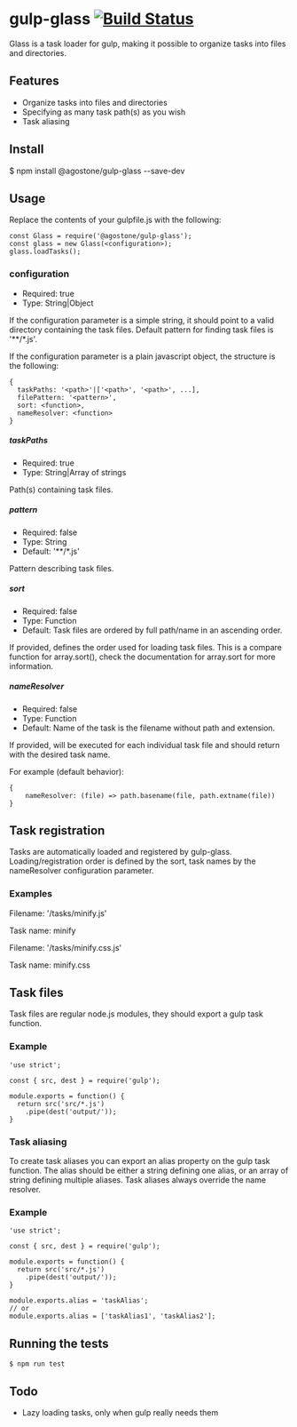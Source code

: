 # gulp-glass [![Build Status](https://travis-ci.com/agostone/gulp-glass.svg?branch=master)](https://travis-ci.com/agostone/gulp-glass)
Glass is a task loader for gulp, making it possible to organize tasks into files and directories.

## Features
- Organize tasks into files and directories
- Specifying as many task path(s) as you wish
- Task aliasing

## Install
$ npm install @agostone/gulp-glass --save-dev

## Usage
Replace the contents of your gulpfile.js with the following:
```
const Glass = require('@agostone/gulp-glass');
const glass = new Glass(<configuration>);
glass.loadTasks();
```

### configuration
- Required: true
- Type: String|Object

If the configuration parameter is a simple string, it should point to a valid directory containing the task files.
Default pattern for finding task files is '\**/\*.js'.

If the configuration parameter is a plain javascript object, the structure is the following:
```
{
  taskPaths: '<path>'|['<path>', '<path>', ...],
  filePattern: '<pattern>',
  sort: <function>,
  nameResolver: <function>
}
``` 
##### taskPaths
- Required: true
- Type: String|Array of strings

Path(s) containing task files.

##### pattern
- Required: false
- Type: String
- Default: '\**/\*.js'

Pattern describing task files.

##### sort
- Required: false
- Type: Function
- Default: Task files are ordered by full path/name in an ascending order.

If provided, defines the order used for loading task files.
This is a compare function for array.sort(), check the documentation for array.sort for more information.

##### nameResolver
- Required: false
- Type: Function
- Default: Name of the task is the filename without path and extension.

If provided, will be executed for each individual task file and should return with the desired task name.

For example (default behavior):
```
{
    nameResolver: (file) => path.basename(file, path.extname(file))
}
```

## Task registration
Tasks are automatically loaded and registered by gulp-glass. 
Loading/registration order is defined by the sort, task names by the nameResolver configuration parameter.

### Examples
Filename: '/tasks/minify.js'

Task name: minify

Filename: '/tasks/minify.css.js'

Task name: minify.css

## Task files
Task files are regular node.js modules, they should export a gulp task function.

### Example
```
'use strict';

const { src, dest } = require('gulp');

module.exports = function() {
  return src('src/*.js')
    .pipe(dest('output/'));
}
```

### Task aliasing
To create task aliases you can export an alias property on the gulp task function.
The alias should be either a string defining one alias, or an array of string defining multiple aliases.
Task aliases always override the name resolver.

### Example
```
'use strict';

const { src, dest } = require('gulp');

module.exports = function() {
  return src('src/*.js')
    .pipe(dest('output/'));
}

module.exports.alias = 'taskAlias';
// or
module.exports.alias = ['taskAlias1', 'taskAlias2'];
```
## Running the tests
```
$ npm run test
```

## Todo
- Lazy loading tasks, only when gulp really needs them
